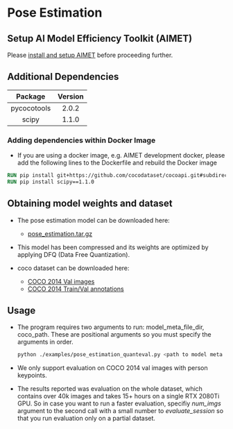 # Pose Estimation

## Setup AI Model Efficiency Toolkit (AIMET)
Please [install and setup AIMET](../../README.md#install-aimet) before proceeding further.

## Additional Dependencies

|   Package   | Version |
| :---------: | :-----: |
| pycocotools |  2.0.2  |
|    scipy    |  1.1.0  |

### Adding dependencies within Docker Image

- If you are using a docker image, e.g. AIMET development docker, please add the following lines to the Dockerfile and rebuild the Docker image

```dockerfile
RUN pip install git+https://github.com/cocodataset/cocoapi.git#subdirectory=PythonAPI
RUN pip install scipy==1.1.0
```

## Obtaining model weights and dataset

- The pose estimation model can be downloaded here:
  - <a href="/../../releases/download/pose_estimation/pose_estimation_tensorflow.tar.gz">
    pose_estimation.tar.gz
    </a>
- This model has been compressed and its weights are optimized by applying DFQ 
    (Data Free Quantization).

- coco dataset can be downloaded here:
  - <a href="http://images.cocodataset.org/zips/val2014.zip">COCO 2014 Val images</a>
  - <a href="http://images.cocodataset.org/annotations/annotations_trainval2014.zip">
    COCO 2014 Train/Val annotations
    </a>


## Usage

- The program requires two arguments to run: model_meta_file_dir, coco_path. These are positional 
  arguments so you must specify the arguments in order.
  
  ```bash
  python ./examples/pose_estimation_quanteval.py <path to model meta file> <path to location of coco dataset>
  ```
  
- We only support evaluation on COCO 2014 val images with person keypoints.
  
- The results reported was evaluation on the whole dataset, which contains over 40k 
  images and takes 15+ hours on a single RTX 2080Ti GPU. So in case you want to run 
  a faster evaluation, specifiy <em>num_imgs</em> argument to the second call with a 
  small number to  <em>evaluate_session</em> so that you run evaluation only on a 
  partial dataset. 